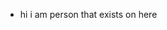 - hi i am person that exists on here

<!---
MikeM3nia/MikeM3nia is a ✨ special ✨ repository because its `README.md` (this file) appears on your GitHub profile.
You can click the Preview link to take a look at your changes.
--->
